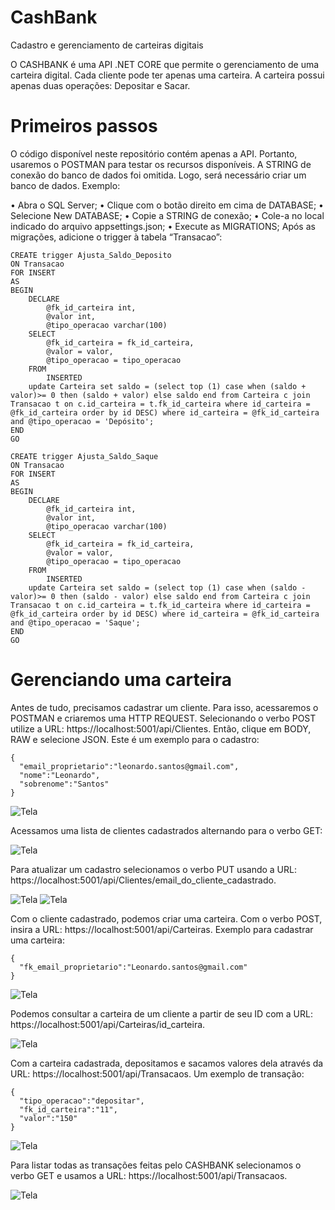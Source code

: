 # CashBank
Cadastro e gerenciamento de carteiras digitais

O CASHBANK é uma API .NET CORE que permite o gerenciamento de uma carteira digital. Cada cliente pode ter apenas uma carteira. A carteira possui apenas duas operações: Depositar e Sacar.

# Primeiros passos

O código disponível neste repositório contém apenas a API. Portanto, usaremos o POSTMAN para testar os recursos disponíveis. A STRING de conexão do banco de dados foi omitida. Logo, será necessário criar um banco de dados. Exemplo:

•	Abra o SQL Server;
•	Clique com o botão direito em cima de DATABASE;
•	Selecione New DATABASE;
•	Copie a STRING de conexão;
•	Cole-a no local indicado do arquivo appsettings.json;
•	Execute as MIGRATIONS;
Após as migrações, adicione o trigger à tabela “Transacao”:

```
CREATE trigger Ajusta_Saldo_Deposito
ON Transacao
FOR INSERT
AS
BEGIN 
	DECLARE 
		@fk_id_carteira int,
		@valor int,
		@tipo_operacao varchar(100)
	SELECT	
		@fk_id_carteira = fk_id_carteira, 
		@valor = valor,
		@tipo_operacao = tipo_operacao
	FROM 
		INSERTED
	update Carteira set saldo = (select top (1) case when (saldo + valor)>= 0 then (saldo + valor) else saldo end from Carteira c join Transacao t on c.id_carteira = t.fk_id_carteira where id_carteira = @fk_id_carteira order by id DESC) where id_carteira = @fk_id_carteira and @tipo_operacao = 'Depósito'; 
END
GO

CREATE trigger Ajusta_Saldo_Saque
ON Transacao
FOR INSERT
AS
BEGIN 
	DECLARE 
		@fk_id_carteira int,
		@valor int,
		@tipo_operacao varchar(100)
	SELECT	
		@fk_id_carteira = fk_id_carteira, 
		@valor = valor,
		@tipo_operacao = tipo_operacao
	FROM 
		INSERTED
	update Carteira set saldo = (select top (1) case when (saldo - valor)>= 0 then (saldo - valor) else saldo end from Carteira c join Transacao t on c.id_carteira = t.fk_id_carteira where id_carteira = @fk_id_carteira order by id DESC) where id_carteira = @fk_id_carteira and @tipo_operacao = 'Saque'; 
END
GO
```
# Gerenciando uma carteira

Antes de tudo, precisamos cadastrar um cliente. Para isso, acessaremos o POSTMAN e criaremos uma HTTP REQUEST. Selecionando o verbo POST utilize a URL: https://localhost:5001/api/Clientes. Então, clique em BODY, RAW  e selecione JSON. Este é um exemplo para o cadastro:

```
{
  "email_proprietario":"leonardo.santos@gmail.com",
  "nome":"Leonardo",
  "sobrenome":"Santos"
}
```

<img src="img/1.png" alt="Tela"/>

Acessamos uma lista de clientes cadastrados alternando para o verbo GET:

<img src="img/2.png" alt="Tela"/>

Para atualizar um cadastro selecionamos o verbo PUT usando a URL: https://localhost:5001/api/Clientes/email_do_cliente_cadastrado. 

<img src="img/3.png" alt="Tela"/>

<img src="img/4.png" alt="Tela"/>

Com o cliente cadastrado, podemos criar uma carteira. Com o verbo POST, insira a URL: https://localhost:5001/api/Carteiras. Exemplo para cadastrar uma carteira:

```
{
  "fk_email_proprietario":"Leonardo.santos@gmail.com"
}
```

<img src="img/5.png" alt="Tela"/>

Podemos consultar a carteira de um cliente a partir de seu ID com a URL: https://localhost:5001/api/Carteiras/id_carteira.

<img src="img/6.png" alt="Tela"/>

Com a carteira cadastrada, depositamos e sacamos valores dela através da URL: https://localhost:5001/api/Transacaos. Um exemplo de transação:
```
{
  "tipo_operacao":"depositar",
  "fk_id_carteira":"11",
  "valor":"150"
}
```

<img src="img/7.png" alt="Tela"/>

Para listar todas as transações feitas pelo CASHBANK selecionamos o verbo GET e usamos a URL: https://localhost:5001/api/Transacaos. 

<img src="img/8.png" alt="Tela"/>
